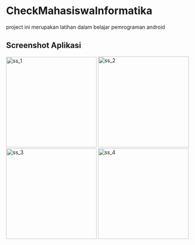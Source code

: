 # CheckMahasiswaInformatika
project ini merupakan latihan dalam belajar pemrograman android

## Screenshot Aplikasi
<img width="247" alt="ss_1" src="https://user-images.githubusercontent.com/52542778/75174506-46d58a80-5763-11ea-8a9e-d6fefccb2048.PNG">
<img width="248" alt="ss_2" src="https://user-images.githubusercontent.com/52542778/75174522-4b9a3e80-5763-11ea-932a-b8a65fa03b29.PNG">
<img width="247" alt="ss_3" src="https://user-images.githubusercontent.com/52542778/75174531-4fc65c00-5763-11ea-8aa3-9af8880180e1.PNG">
<img width="247" alt="ss_4" src="https://user-images.githubusercontent.com/52542778/75174539-5359e300-5763-11ea-89aa-2323032ad5b7.PNG">
